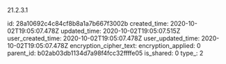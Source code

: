 21.2.3.1

id: 28a10692c4c84cf8b8a1a7b667f3002b
created_time: 2020-10-02T19:05:07.478Z
updated_time: 2020-10-02T19:05:07.515Z
user_created_time: 2020-10-02T19:05:07.478Z
user_updated_time: 2020-10-02T19:05:07.478Z
encryption_cipher_text: 
encryption_applied: 0
parent_id: b02ab03db1134d7a98f4fcc32ffffe05
is_shared: 0
type_: 2